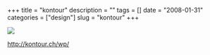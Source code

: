 +++
title = "kontour"
description = ""
tags = []
date = "2008-01-31"
categories = ["design"]
slug = "kontour"
+++


 

  <div id="screens-thumbs" class="clearfix">
    <div class="txt-center" id="design-submission"><a href="http://kontour.ch/wp/"><img id='bluga-thumbnail-1022' class='bluga-thumbnail large' src='/media/bluga/
wt47f281cc89cbb_0.jpg'/></a></div>  
  </div>   
<p><a href="http://kontour.ch/wp/">http://kontour.ch/wp/</a></p>




